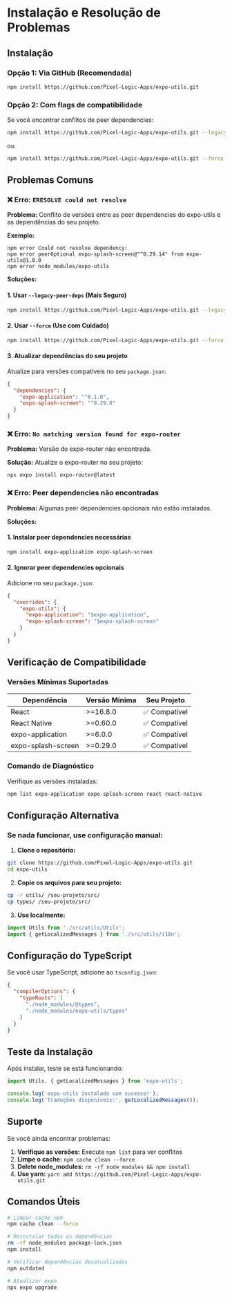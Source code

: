# Instalação e Resolução de Problemas

## Instalação

### Opção 1: Via GitHub (Recomendada)
```bash
npm install https://github.com/Pixel-Logic-Apps/expo-utils.git
```

### Opção 2: Com flags de compatibilidade
Se você encontrar conflitos de peer dependencies:

```bash
npm install https://github.com/Pixel-Logic-Apps/expo-utils.git --legacy-peer-deps
```

ou

```bash
npm install https://github.com/Pixel-Logic-Apps/expo-utils.git --force
```

## Problemas Comuns

### ❌ Erro: `ERESOLVE could not resolve`

**Problema:** Conflito de versões entre as peer dependencies do expo-utils e as dependências do seu projeto.

**Exemplo:**
```
npm error Could not resolve dependency:
npm error peerOptional expo-splash-screen@"^0.29.14" from expo-utils@1.0.0
npm error node_modules/expo-utils
```

**Soluções:**

#### 1. Usar `--legacy-peer-deps` (Mais Seguro)
```bash
npm install https://github.com/Pixel-Logic-Apps/expo-utils.git --legacy-peer-deps
```

#### 2. Usar `--force` (Use com Cuidado)
```bash
npm install https://github.com/Pixel-Logic-Apps/expo-utils.git --force
```

#### 3. Atualizar dependências do seu projeto
Atualize para versões compatíveis no seu `package.json`:

```json
{
  "dependencies": {
    "expo-application": "^6.1.0",
    "expo-splash-screen": "^0.29.0"
  }
}
```

### ❌ Erro: `No matching version found for expo-router`

**Problema:** Versão do expo-router não encontrada.

**Solução:** Atualize o expo-router no seu projeto:
```bash
npx expo install expo-router@latest
```

### ❌ Erro: Peer dependencies não encontradas

**Problema:** Algumas peer dependencies opcionais não estão instaladas.

**Soluções:**

#### 1. Instalar peer dependencies necessárias
```bash
npm install expo-application expo-splash-screen
```

#### 2. Ignorar peer dependencies opcionais
Adicione no seu `package.json`:
```json
{
  "overrides": {
    "expo-utils": {
      "expo-application": "$expo-application",
      "expo-splash-screen": "$expo-splash-screen"
    }
  }
}
```

## Verificação de Compatibilidade

### Versões Mínimas Suportadas

| Dependência | Versão Mínima | Seu Projeto |
|-------------|---------------|-------------|
| React | >=16.8.0 | ✅ Compatível |
| React Native | >=0.60.0 | ✅ Compatível |
| expo-application | >=6.0.0 | ✅ Compatível |
| expo-splash-screen | >=0.29.0 | ✅ Compatível |

### Comando de Diagnóstico

Verifique as versões instaladas:
```bash
npm list expo-application expo-splash-screen react react-native
```

## Configuração Alternativa

### Se nada funcionar, use configuração manual:

1. **Clone o repositório:**
```bash
git clone https://github.com/Pixel-Logic-Apps/expo-utils.git
cd expo-utils
```

2. **Copie os arquivos para seu projeto:**
```bash
cp -r utils/ /seu-projeto/src/
cp types/ /seu-projeto/src/
```

3. **Use localmente:**
```typescript
import Utils from './src/utils/Utils';
import { getLocalizedMessages } from './src/utils/i18n';
```

## Configuração do TypeScript

Se você usar TypeScript, adicione ao `tsconfig.json`:

```json
{
  "compilerOptions": {
    "typeRoots": [
      "./node_modules/@types",
      "./node_modules/expo-utils/types"
    ]
  }
}
```

## Teste da Instalação

Após instalar, teste se está funcionando:

```typescript
import Utils, { getLocalizedMessages } from 'expo-utils';

console.log('expo-utils instalado com sucesso!');
console.log('Traduções disponíveis:', getLocalizedMessages());
```

## Suporte

Se você ainda encontrar problemas:

1. **Verifique as versões:** Execute `npm list` para ver conflitos
2. **Limpe o cache:** `npm cache clean --force`
3. **Delete node_modules:** `rm -rf node_modules && npm install`
4. **Use yarn:** `yarn add https://github.com/Pixel-Logic-Apps/expo-utils.git`

## Comandos Úteis

```bash
# Limpar cache npm
npm cache clean --force

# Reinstalar todas as dependências
rm -rf node_modules package-lock.json
npm install

# Verificar dependências desatualizadas
npm outdated

# Atualizar expo
npx expo upgrade
``` 